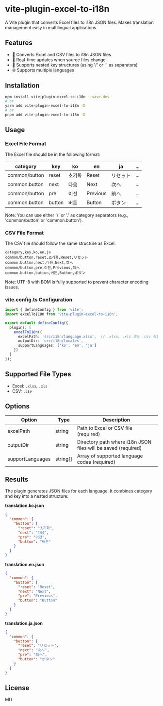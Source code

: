 # vite-plugin-excel-to-i18n

A Vite plugin that converts Excel files to i18n JSON files. Makes translation management easy in multilingual applications.

## Features

- 🚀 Converts Excel and CSV files to i18n JSON files
- 📱 Real-time updates when source files change
- 🔄 Supports nested key structures (using '/' or '.' as separators)
- 🌐 Supports multiple languages

## Installation

```bash
npm install vite-plugin-excel-to-i18n --save-dev
# or
yarn add vite-plugin-excel-to-i18n -D
# or
pnpm add vite-plugin-excel-to-i18n -D
```

## Usage

### Excel File Format

The Excel file should be in the following format:

| category | key | ko | en | ja | ... |
|----------|-----|----|----|----|----|
| common/button | reset | 초기화 | Reset | リセット | ... |
| common.button | next | 다음 | Next | 次へ | ... |
| common/button | pre | 이전 | Previous | 前へ | ... |
| common.button | button | 버튼 | Button | ボタン | ... |

Note: You can use either '/' or '.' as category separators (e.g., 'common/button' or 'common.button').

### CSV File Format

The CSV file should follow the same structure as Excel:

```csv
category,key,ko,en,ja
common/button,reset,초기화,Reset,リセット
common.button,next,다음,Next,次へ
common/button,pre,이전,Previous,前へ
common.button,button,버튼,Button,ボタン
```

Note: UTF-8 with BOM is fully supported to prevent character encoding issues.

### vite.config.ts Configuration

```typescript
import { defineConfig } from 'vite';
import excelToI18n from 'vite-plugin-excel-to-i18n';

export default defineConfig({
  plugins: [
    excelToI18n({
      excelPath: 'src/i18n/language.xlsx',  // .xlsx, .xls 또는 .csv 파일 지원
      outputDir: 'src/i18n/locales',
      supportLanguages: ['ko', 'en', 'ja']
    })
  ]
});
```

## Supported File Types

- Excel: `.xlsx`, `.xls`
- CSV: `.csv`

## Options

| Option | Type | Description |
|------|------|------|
| excelPath | string | Path to Excel or CSV file (required) |
| outputDir | string | Directory path where i18n JSON files will be saved (required) |
| supportLanguages | string[] | Array of supported language codes (required) |

## Results

The plugin generates JSON files for each language. It combines category and key into a nested structure:

**translation.ko.json**
```json
{
  "common": {
    "button": {
      "reset": "초기화",
      "next": "다음",
      "pre": "이전",
      "button": "버튼"
    }
  }
}
```

**translation.en.json**
```json
{
  "common": {
    "button": {
      "reset": "Reset",
      "next": "Next",
      "pre": "Previous",
      "button": "Button"
    }
  }
}
```

**translation.ja.json**
```json
{
  "common": {
    "button": {
      "reset": "リセット",
      "next": "次へ",
      "pre": "前へ",
      "button": "ボタン"
    }
  }
}
```

## License

MIT 